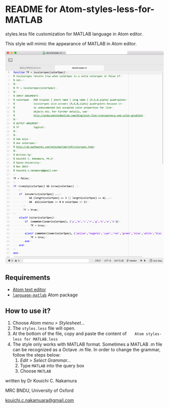 # README for Atom-styles-less-for-MATLAB

styles.less file customization for MATLAB language in Atom editor.

This style will mimic the appearance of MATLAB in Atom editor.    

![Screenshot](Screenshot.png)

## Requirements

+ [Atom text editor](https://atom.io/)
+ [`language-matlab`](https://atom.io/packages/language-matlab) Atom package



## How to use it?

1. Choose *Atom menu > Stylesheet...*
2. The `styles.less` file will open.
3. At the bottom of the file, copy and paste the content of ` 	Atom styles-less for MATLAB.less`
4. The style only works with MATLAB format. Sometimes a MATLAB .m file can be recognized as a Octave .m file. In order to change the grammar, follow the steps below:
   1. *Edit > Select Grammar...*
   2. Type `MATLAB` into the query box
   3. Choose `MATLAB`



written by Dr Kouichi C. Nakamura

MRC BNDU, University of Oxford

kouichi.c.nakamuara@gmail.com